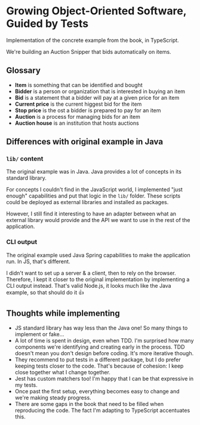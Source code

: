# Growing Object-Oriented Software, Guided by Tests

Implementation of the concrete example from the book, in TypeScript.

We're building an Auction Snipper that bids automatically on items.

## Glossary

- **Item** is something that can be identified and bought
- **Bidder** is a person or organization that is interested in buying an item
- **Bid** is a statement that a bidder will pay at a given price for an item
- **Current price** is the current higgest bid for the item
- **Stop price** is the ost a bidder is prepared to pay for an item
- **Auction** is a process for managing bids for an item
- **Auction house** is an institution that hosts auctions

## Differences with original example in Java

### `lib/` content

The original example was in Java. Java provides a lot of concepts in its standard library.

For concepts I couldn't find in the JavaScript world, I implemented "just enough" capabilities and put that logic in the `lib/` folder. These scripts could be deployed as external libraries and installed as packages.

However, I still find it interesting to have an adapter between what an external library would provide and the API we want to use in the rest of the application.

### CLI output

The original example used Java Spring capabilities to make the application run. In JS, that's different.

I didn't want to set up a server & a client, then to rely on the browser. Therefore, I kept it closer to the original implementation by implementing a CLI output instead. That's valid Node.js, it looks much like the Java example, so that should do it 👍

## Thoughts while implementing

- JS standard library has way less than the Java one! So many things to implement or fake…
- A lot of time is spent in design, even when TDD. I'm surprised how many components we're identifying and creating early in the process. TDD doesn't mean you don't design before coding. It's more iterative though.
- They recommend to put tests in a different package, but I do prefer keeping tests closer to the code. That's because of cohesion: I keep close together what I change together.
- Jest has custom matchers too! I'm happy that I can be that expressive in my tests.
- Once past the first setup, everything becomes easy to change and we're making steady progress.
- There are some gaps in the book that need to be filled when reproducing the code. The fact I'm adapting to TypeScript accentuates this.
